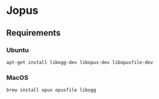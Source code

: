 # Jopus

## Requirements
### Ubuntu
`apt-get install libogg-dev libopus-dev libopusfile-dev`
### MacOS
`brew install opus opusfile libogg`
